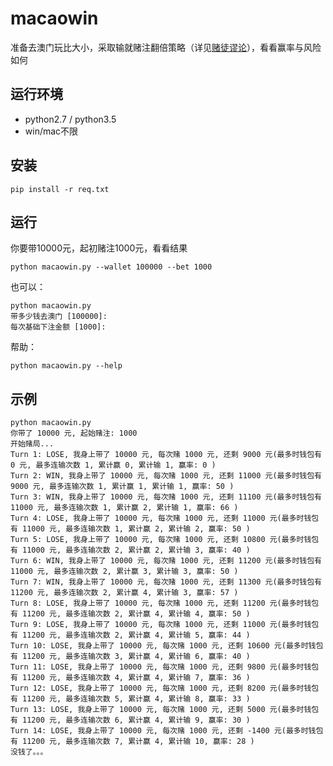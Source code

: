 # macaowin
准备去澳门玩比大小，采取输就赌注翻倍策略（详见[赌徒谬论](http://baike.baidu.com/link?url=EarWTdUIPjB6GVJPVigSUdR-x3Wegg-1iP4_qi58SPODLRsUH2Ci8ptwYdjmsWwe09_DprV7KtnLyflzFGP0uq)），看看赢率与风险如何

## 运行环境
* python2.7 / python3.5
* win/mac不限

## 安装

```
pip install -r req.txt
```

## 运行

你要带10000元，起初赌注1000元，看看结果
```
python macaowin.py --wallet 100000 --bet 1000
```

也可以：
```
python macaowin.py
带多少钱去澳门 [100000]: 
每次基础下注金额 [1000]: 
```

帮助：
```
python macaowin.py --help
```

## 示例
```
python macaowin.py
你带了 10000 元, 起始赌注: 1000
开始赌局...
Turn 1: LOSE, 我身上带了 10000 元, 每次赌 1000 元, 还剩 9000 元(最多时钱包有 0 元, 最多连输次数 1, 累计赢 0, 累计输 1, 赢率: 0 )
Turn 2: WIN, 我身上带了 10000 元, 每次赌 1000 元, 还剩 11000 元(最多时钱包有 9000 元, 最多连输次数 1, 累计赢 1, 累计输 1, 赢率: 50 )
Turn 3: WIN, 我身上带了 10000 元, 每次赌 1000 元, 还剩 11100 元(最多时钱包有 11000 元, 最多连输次数 1, 累计赢 2, 累计输 1, 赢率: 66 )
Turn 4: LOSE, 我身上带了 10000 元, 每次赌 1000 元, 还剩 11000 元(最多时钱包有 11000 元, 最多连输次数 1, 累计赢 2, 累计输 2, 赢率: 50 )
Turn 5: LOSE, 我身上带了 10000 元, 每次赌 1000 元, 还剩 10800 元(最多时钱包有 11000 元, 最多连输次数 2, 累计赢 2, 累计输 3, 赢率: 40 )
Turn 6: WIN, 我身上带了 10000 元, 每次赌 1000 元, 还剩 11200 元(最多时钱包有 11000 元, 最多连输次数 2, 累计赢 3, 累计输 3, 赢率: 50 )
Turn 7: WIN, 我身上带了 10000 元, 每次赌 1000 元, 还剩 11300 元(最多时钱包有 11200 元, 最多连输次数 2, 累计赢 4, 累计输 3, 赢率: 57 )
Turn 8: LOSE, 我身上带了 10000 元, 每次赌 1000 元, 还剩 11200 元(最多时钱包有 11200 元, 最多连输次数 2, 累计赢 4, 累计输 4, 赢率: 50 )
Turn 9: LOSE, 我身上带了 10000 元, 每次赌 1000 元, 还剩 11000 元(最多时钱包有 11200 元, 最多连输次数 2, 累计赢 4, 累计输 5, 赢率: 44 )
Turn 10: LOSE, 我身上带了 10000 元, 每次赌 1000 元, 还剩 10600 元(最多时钱包有 11200 元, 最多连输次数 3, 累计赢 4, 累计输 6, 赢率: 40 )
Turn 11: LOSE, 我身上带了 10000 元, 每次赌 1000 元, 还剩 9800 元(最多时钱包有 11200 元, 最多连输次数 4, 累计赢 4, 累计输 7, 赢率: 36 )
Turn 12: LOSE, 我身上带了 10000 元, 每次赌 1000 元, 还剩 8200 元(最多时钱包有 11200 元, 最多连输次数 5, 累计赢 4, 累计输 8, 赢率: 33 )
Turn 13: LOSE, 我身上带了 10000 元, 每次赌 1000 元, 还剩 5000 元(最多时钱包有 11200 元, 最多连输次数 6, 累计赢 4, 累计输 9, 赢率: 30 )
Turn 14: LOSE, 我身上带了 10000 元, 每次赌 1000 元, 还剩 -1400 元(最多时钱包有 11200 元, 最多连输次数 7, 累计赢 4, 累计输 10, 赢率: 28 )
没钱了。。。
```
